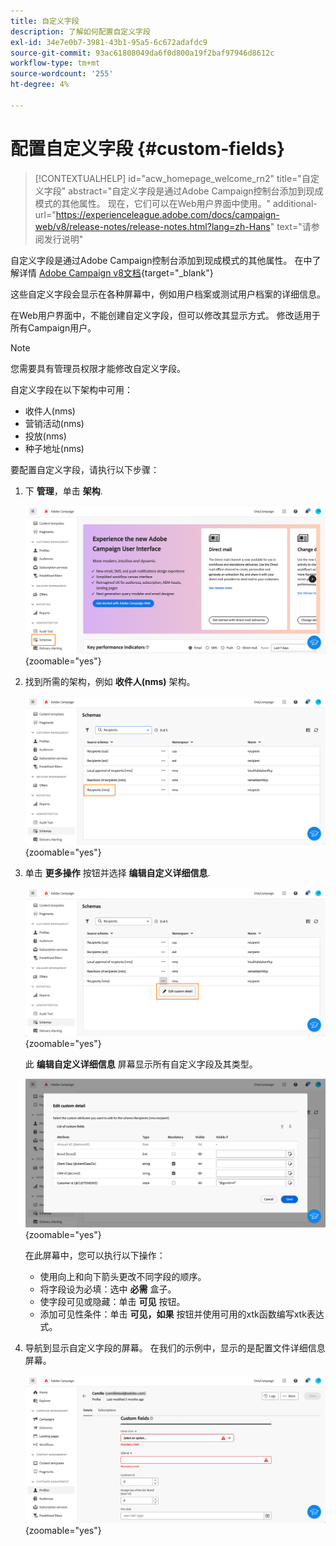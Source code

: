 ```yaml
---
title: 自定义字段
description: 了解如何配置自定义字段
exl-id: 34e7e0b7-3981-43b1-95a5-6c672adafdc9
source-git-commit: 93ac61808049da6f0d800a19f2baf97946d8612c
workflow-type: tm+mt
source-wordcount: '255'
ht-degree: 4%

---
```


# 配置自定义字段 {#custom-fields}

>[!CONTEXTUALHELP]
>id="acw_homepage_welcome_rn2"
>title="自定义字段"
>abstract="自定义字段是通过Adobe Campaign控制台添加到现成模式的其他属性。 现在，它们可以在Web用户界面中使用。"
>additional-url="https://experienceleague.adobe.com/docs/campaign-web/v8/release-notes/release-notes.html?lang=zh-Hans" text="请参阅发行说明"



自定义字段是通过Adobe Campaign控制台添加到现成模式的其他属性。 在中了解详情 [Adobe Campaign v8文档](https://experienceleague.adobe.com/docs/campaign/campaign-v8/developer/shemas-forms/extend-schema.html){target="_blank"}

这些自定义字段会显示在各种屏幕中，例如用户档案或测试用户档案的详细信息。

在Web用户界面中，不能创建自定义字段，但可以修改其显示方式。 修改适用于所有Campaign用户。

>[!NOTE]
>
>您需要具有管理员权限才能修改自定义字段。

自定义字段在以下架构中可用：

* 收件人(nms)
* 营销活动(nms)
* 投放(nms)
* 种子地址(nms)

要配置自定义字段，请执行以下步骤：

1. 下 **管理**，单击 **架构**.

   ![](assets/custom-fields.png){zoomable="yes"}

1. 找到所需的架构，例如 **收件人(nms)** 架构。

   ![](assets/custom-fields2.png){zoomable="yes"}

1. 单击 **更多操作** 按钮并选择 **编辑自定义详细信息**.

   ![](assets/custom-fields3.png){zoomable="yes"}

   此 **编辑自定义详细信息** 屏幕显示所有自定义字段及其类型。

   ![](assets/custom-fields4.png){zoomable="yes"}

   在此屏幕中，您可以执行以下操作：

   * 使用向上和向下箭头更改不同字段的顺序。
   * 将字段设为必填：选中 **必需** 盒子。
   * 使字段可见或隐藏：单击 **可见** 按钮。
   * 添加可见性条件：单击 **可见，如果** 按钮并使用可用的xtk函数编写xtk表达式。

1. 导航到显示自定义字段的屏幕。 在我们的示例中，显示的是配置文件详细信息屏幕。

   ![](assets/custom-fields5.png){zoomable="yes"}
